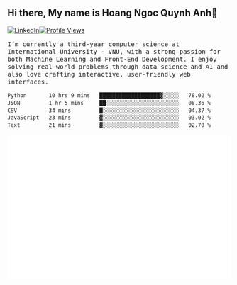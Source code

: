 ## Hi there, My name is Hoang Ngoc Quynh Anh👋

[![LinkedIn](https://img.shields.io/badge/LinkedIn-0077B5?style=flat&logo=linkedin&logoColor=white)](https://www.linkedin.com/in/quynhanh572004/)[![Profile Views](https://komarev.com/ghpvc/?username=Greekatz&color=blue&style=flat-square)](https://github.com/quynhanhhoang572004)  

<samp> I’m currently a third-year computer science at International University - VNU, with a strong passion for both Machine Learning and Front-End Development. I enjoy solving real-world problems through data science and AI and also love crafting interactive, user-friendly web interfaces.<samp> 




<!--START_SECTION:waka-->

```txt
Python       10 hrs 9 mins   ███████████████████▓░░░░░   78.02 %
JSON         1 hr 5 mins     ██░░░░░░░░░░░░░░░░░░░░░░░   08.36 %
CSV          34 mins         █░░░░░░░░░░░░░░░░░░░░░░░░   04.37 %
JavaScript   23 mins         ▓░░░░░░░░░░░░░░░░░░░░░░░░   03.02 %
Text         21 mins         ▓░░░░░░░░░░░░░░░░░░░░░░░░   02.70 %
```

<!--END_SECTION:waka-->

![Full-year Contribution Calendar](https://github.com/quynhanhhoang572004/quynhanhhoang572004/blob/main/metrics.plugin.isocalendar.fullyear.svg)

